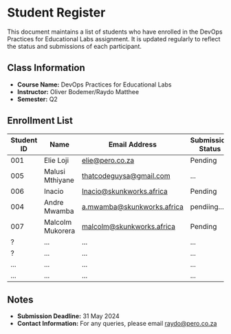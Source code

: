 # Student Register

This document maintains a list of students who have enrolled in the DevOps Practices for Educational Labs assignment. It is updated regularly to reflect the status and submissions of each participant.

## Class Information
- **Course Name:** DevOps Practices for Educational Labs
- **Instructor:** Oliver Bodemer/Raydo Matthee
- **Semester:** Q2

## Enrollment List

| Student ID | Name                | Email Address             | Submission Status | Project Link                                   |
|------------|---------------------|---------------------------|-------------------|------------------------------------------------|
| 001        | Elie Loji            | elie@pero.co.za      | Pending       | [Link to GitHub repo](https://github.com/Elliott29)      |
| 005        | Malusi Mthiyane     | thatcodeguysa@gmail.com   | ...               | https://github.com/ThatCodeGuySA               |
| 006        | Inacio                 | Inacio@skunkworks.africa                | Pending            |                                           |
| 004        | Andre Mwamba        | a.mwamba@skunkworks.africa|pendiing...        | ...                                            |
| 007    | Malcolm Mukorera             | malcolm@skunkworks.africa               | Pending             | ...                                            |
| ?      | ...                 | ...                       | ...               | ...                                            |
| ?       | ...                 | ...                       | ...               | ...                                            |
| ...        | ...                 | ...                       | ...               | ...                                            |
| ...        | ...                 | ...                       | ...               | ...                                            |

## Notes
- **Submission Deadline:** 31 May 2024
- **Contact Information:** For any queries, please email raydo@pero.co.za

